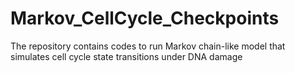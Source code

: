 # Markov_CellCycle_Checkpoints
The repository contains codes to run Markov chain-like model that simulates cell cycle state transitions under DNA damage
